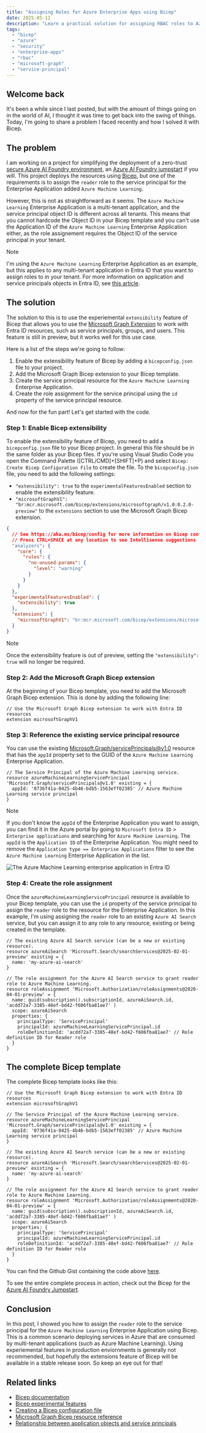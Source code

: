 ```yaml
---
title: "Assigning Roles for Azure Enterprise Apps using Bicep"
date: 2025-05-11
description: "Learn a practical solution for assigning RBAC roles to Azure Enterprise Applications—like Azure AI Foundry & Azure ML—using Bicep and the Microsoft Graph extension for Bicep."
tags: 
  - "bicep"
  - "azure"
  - "security"
  - "enterprise-apps"
  - "rbac"
  - "microsoft-graph"
  - "service-principal"
---
```


## Welcome back

It's been a while since I last posted, but with the amount of things going on in the world of AI, I thought it was time to get back into the swing of things. Today, I'm going to share a problem I faced recently and how I solved it with Bicep.

## The problem

I am working on a project for simplifying the deployment of a zero-trust [secure Azure AI Foundry environment](https://learn.microsoft.com/azure/ai-foundry/how-to/create-secure-ai-hub), an [Azure AI Foundry jumpstart](https://github.com/PlagueHO/azure-ai-foundry-jumpstart) if you will. This project deploys the resources using [Bicep](http://aka.ms/bicep), but one of the requirements is to assign the `reader` role to the service principal for the Enterprise Application added  `Azure Machine Learning`.

However, this is not as straightforward as it seems. The `Azure Machine Learning` Enterprise Application is a multi-tenant application, and the service principal object ID is different across all tenants. This means that you cannot hardcode the Object ID in your Bicep template and you can't use the Application ID of the `Azure Machine Learning` Enterprise Application either, as the role assignement requires the Object ID of the service principal in your tenant.

> [!NOTE]
> I'm using the `Azure Machine Learning` Enterprise Application as an example, but this applies to any multi-tenant application in Entra ID that you want to assign roles to in your tenant. For more information on application and service principals objects in Entra ID, see [this article](https://learn.microsoft.com/en-us/entra/identity-platform/app-objects-and-service-principals?tabs=browser#relationship-between-application-objects-and-service-principals).

## The solution

The solution to this is to use the experiemental `extensibility` feature of Bicep that allows you to use the [Microsoft Graph Extension](https://learn.microsoft.com/en-us/graph/templates/bicep/reference/overview?view=graph-bicep-1.0) to work with Entra ID resources, such as service principals, groups, and users. This feature is still in preview, but it works well for this use case.

Here is a list of the steps we're going to follow:

1. Enable the extensibility feature of Bicep by adding a `bicepconfig.json` file to your project.
1. Add the Microsoft Graph Bicep extension to your Bicep template.
1. Create the service principal resource for the `Azure Machine Learning` Enterprise Application.
1. Create the role assignment for the service principal using the `id` property of the service principal resource.

And now for the fun part! Let's get started with the code.

### Step 1: Enable Bicep extensibility

To enable the extensibility feature of Bicep, you need to add a `bicepconfig.json` file to your Bicep project. In general this file should be in the same folder as your Bicep files. If you're using Visual Studio Code you open the Command Palette ([CTRL/CMD]+[SHIFT]+P) and select `Bicep: Create Bicep Configuration File` to create the file. To the `bicepconfig.json` file, you need to add the following settings:

- `"extensibility": true` to the `experimentalFeaturesEnabled` section to enable the extensibility feature.
- `"microsoftGraphV1": "br:mcr.microsoft.com/bicep/extensions/microsoftgraph/v1.0:0.2.0-preview"` to the `extensions` section to use the Microsoft Graph Bicep extension.

```json
{
  // See https://aka.ms/bicep/config for more information on Bicep configuration options
  // Press CTRL+SPACE at any location to see Intellisense suggestions
  "analyzers": {
    "core": {
      "rules": {
        "no-unused-params": {
          "level": "warning"
        }
      }
    }
  },
  "experimentalFeaturesEnabled": {
    "extensibility": true
  },
  "extensions": {
    "microsoftGraphV1": "br:mcr.microsoft.com/bicep/extensions/microsoftgraph/v1.0:0.2.0-preview"
  }
}
```

> [!NOTE]
> Once the extensibility feature is out of preview, setting the `"extensibility": true` will no longer be required.

### Step 2: Add the Microsoft Graph Bicep extension

At the beginning of your Bicep template, you need to add the Microsoft Graph Bicep extension. This is done by adding the following line:

```bicep
// Use the Microsoft Graph Bicep extension to work with Entra ID resources
extension microsoftGraphV1
```

### Step 3: Reference the existing service principal resource

You can use the existing [Microsoft.Graph/servicePrincipals@v1.0](https://learn.microsoft.com/en-us/graph/templates/bicep/reference/serviceprincipals?view=graph-bicep-1.0) resource that has the `appId` property set to the GUID of the `Azure Machine Learning` Enterprise Application.

```bicep
// The Service Principal of the Azure Machine Learning service.
resource azureMachineLearningServicePrincipal 'Microsoft.Graph/servicePrincipals@v1.0' existing = {
  appId: '0736f41a-0425-4b46-bdb5-1563eff02385' // Azure Machine Learning service principal
}
```

> [!NOTE]
> If you don't know the `appId` of the Enterprise Application you want to assign, you can find it in the Azure portal by going to `Microsoft Entra ID` > `Enterprise applications` and searching for `Azure Machine Learning`. The `appId` is the `Application ID` of the Enterprise Application. You might need to remove the `Application type == Enterprise Applications` filter to see the `Azure Machine Learning` Enterprise Application in the list.

![The Azure Machine Learning enterprise application in Entra ID](/assets/images/screenshots/ss-entra-id-enterprise-app-azure-machine-learning.png 'The Azure Machine Learning enterprise application in Entra ID')

### Step 4: Create the role assignment

Once the `azureMachineLearningServicePrincipal` resource is available to your Bicep template, you can use the `id` property of the service principal to assign the `reader` role to the resource for the Enterprise Application. In this example, I'm using assigning the `reader` role to an existing `Azure AI Search` service, but you can assign it to any role to any resource, existing or being created in the template.

```bicep
// The existing Azure AI Search service (can be a new or existing resource).
resource azureAiSearch 'Microsoft.Search/searchServices@2025-02-01-preview' existing = {
  name: 'my-azure-ai-search'
}

// The role assignment for the Azure AI Search service to grant reader role to Azure Machine Learning.
resource roleAssignment 'Microsoft.Authorization/roleAssignments@2020-04-01-preview' = {
  name: guid(subscription().subscriptionId, azureAiSearch.id, 'acdd72a7-3385-48ef-bd42-f606fba81ae7' )
  scope: azureAiSearch
  properties: {
    principalType: 'ServicePrincipal'
    principalId: azureMachineLearningServicePrincipal.id
    roleDefinitionId: 'acdd72a7-3385-48ef-bd42-f606fba81ae7' // Role definition ID for Reader role
  }
}
```

## The complete Bicep template

The complete Bicep template looks like this:

```bicep
// Use the Microsoft Graph Bicep extension to work with Entra ID resources
extension microsoftGraphV1

// The Service Principal of the Azure Machine Learning service.
resource azureMachineLearningServicePrincipal 'Microsoft.Graph/servicePrincipals@v1.0' existing = {
  appId: '0736f41a-0425-4b46-bdb5-1563eff02385' // Azure Machine Learning service principal
}

// The existing Azure AI Search service (can be a new or existing resource).
resource azureAiSearch 'Microsoft.Search/searchServices@2025-02-01-preview' existing = {
  name: 'my-azure-ai-search'
}

// The role assignment for the Azure AI Search service to grant reader role to Azure Machine Learning.
resource roleAssignment 'Microsoft.Authorization/roleAssignments@2020-04-01-preview' = {
  name: guid(subscription().subscriptionId, azureAiSearch.id, 'acdd72a7-3385-48ef-bd42-f606fba81ae7' )
  scope: azureAiSearch
  properties: {
    principalType: 'ServicePrincipal'
    principalId: azureMachineLearningServicePrincipal.id
    roleDefinitionId: 'acdd72a7-3385-48ef-bd42-f606fba81ae7' // Role definition ID for Reader role
  }
}
```

You can find the Github Gist containing the code above [here](https://gist.github.com/PlagueHO/0f3a2b1c4d5e7f8a6c9b8e4d5e7f8a6).

To see the entire complete process in action, check out the Bicep for the [Azure AI Foundry Jumpstart](https://github.com/PlagueHO/azure-ai-foundry-jumpstart/blob/main/infra/main.bicep).

## Conclusion

In this post, I showed you how to assign the `reader` role to the service principal for the `Azure Machine Learning` Enterprise Application using Bicep. This is a common scenario deploying services in Azure that are consumed by multi-tenant applications (such as Azure Machine Learning). Using experiemental features in production enviornments is generally not recommended, but hopefully the extensions feature of Bicep will be available in a stable release soon. So keep an eye out for that!

## Related links

- [Bicep documentation](https://aka.ms/bicep)
- [Bicep experimental features](https://github.com/Azure/bicep/blob/main/docs/experimental-features.md)
- [Creating a Bicep configuration file](https://learn.microsoft.com/en-us/azure/azure-resource-manager/bicep/bicep-config)
- [Microsoft Graph Bicep resource reference](https://learn.microsoft.com/en-us/graph/templates/bicep/reference/overview?view=graph-bicep-1.0)
- [Relationship between application objects and service principals](https://learn.microsoft.com/en-us/entra/identity-platform/app-objects-and-service-principals?tabs=browser#relationship-between-application-objects-and-service-principals)
